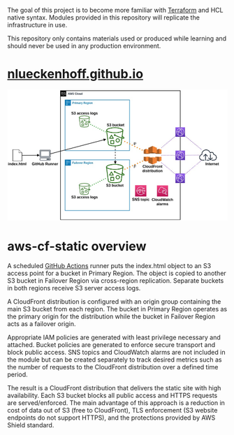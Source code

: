 The goal of this project is to become more familiar with [Terraform](https://www.terraform.io/) and HCL native syntax. Modules provided in this repository will replicate the infrastructure in use.

This repository only contains materials used or produced while learning and should never be used in any production environment.

# [nlueckenhoff.github.io](https://nlueckenhoff.github.io)
![alt text](./wiki-topology.jpg "nlueckenhoff.github.io")

# aws-cf-static overview
A scheduled [GitHub Actions](https://github.com/features/actions) runner puts the index.html object to an S3 access point for a bucket in Primary Region. The object is copied to another S3 bucket in Failover Region via cross-region replication. Separate buckets in both regions receive S3 server access logs.

A CloudFront distribution is configured with an origin group containing the main S3 bucket from each region. The bucket in Primary Region operates as the primary origin for the distribution while the bucket in Failover Region acts as a failover origin.

Appropriate IAM policies are generated with least privilege necessary and attached. Bucket policies are generated to enforce secure transport and block public access. SNS topics and CloudWatch alarms are not included in the module but can be created separately to track desired metrics such as the number of requests to the CloudFront distribution over a defined time period.

The result is a CloudFront distribution that delivers the static site with high availability. Each S3 bucket blocks all public access and HTTPS requests are served/enforced. The main advantage of this approach is a reduction in cost of data out of S3 (free to CloudFront), TLS enforcement (S3 website endpoints do not support HTTPS), and the protections provided by AWS Shield standard.
